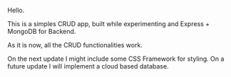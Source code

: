 Hello.

This is a simples CRUD app, built while experimenting and Express + MongoDB for Backend.

As it is now, all the CRUD functionalities work.




On the next update I might include some CSS Framework for styling.
On a future update I will implement a cloud based database.